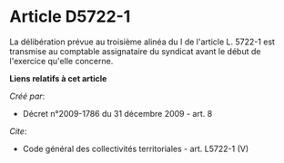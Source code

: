 # Article D5722-1

La délibération prévue au troisième alinéa du I de l'article L. 5722-1 est transmise au comptable assignataire du syndicat
avant le début de l'exercice qu'elle concerne.

**Liens relatifs à cet article**

_Créé par_:

  - Décret n°2009-1786 du 31 décembre 2009 - art. 8

_Cite_:

  - Code général des collectivités territoriales - art. L5722-1 (V)
